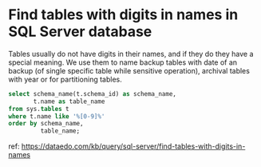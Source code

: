# Find tables with digits in names in SQL Server database

Tables usually do not have digits in their names, and if they do they have a special meaning. We use them to name backup tables with date of an backup (of single specific table while sensitive operation), archival tables with year or for partitioning tables.


``` sql
select schema_name(t.schema_id) as schema_name,
       t.name as table_name
from sys.tables t
where t.name like '%[0-9]%'
order by schema_name,
         table_name;
```

ref: https://dataedo.com/kb/query/sql-server/find-tables-with-digits-in-names